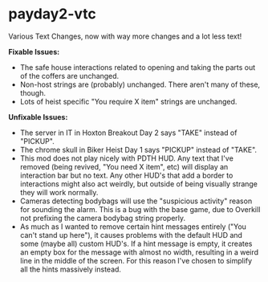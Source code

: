 # payday2-vtc
Various Text Changes, now with way more changes and a lot less text!

**Fixable Issues:**
- The safe house interactions related to opening and taking the parts out of the coffers are unchanged.
- Non-host strings are (probably) unchanged. There aren't many of these, though.
- Lots of heist specific "You require X item" strings are unchanged.

**Unfixable Issues:**
- The server in IT in Hoxton Breakout Day 2 says "TAKE" instead of "PICKUP".
- The chrome skull in Biker Heist Day 1 says "PICKUP" instead of "TAKE".
- This mod does not play nicely with PDTH HUD. Any text that I've removed (being revived, "You need X item", etc) will display an interaction bar but no text. Any other HUD's that add a border to interactions might also act weirdly, but outside of being visually strange they will work normally.
- Cameras detecting bodybags will use the "suspicious activity" reason for sounding the alarm. This is a bug with the base game, due to Overkill not prefixing the camera bodybag string properly.
- As much as I wanted to remove certain hint messages entirely ("You can't stand up here"), it causes problems with the default HUD and some (maybe all) custom HUD's. If a hint message is empty, it creates an empty box for the message with almost no width, resulting in a weird line in the middle of the screen. For this reason I've chosen to simplify all the hints massively instead.
